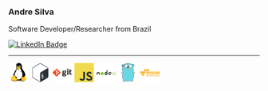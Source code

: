 

  ### Andre Silva
  
  Software Developer/Researcher from Brazil
  
  <div id="badges">
      <a href="https://www.linkedin.com/in/andreswebs/">
          <img src="https://img.shields.io/badge/LinkedIn-blue?logo=linkedin&logoColor=white" alt="LinkedIn Badge"/>
      </a> 
  </div>
  <hr />
  <div id="tools">
      <img src="https://github.com/devicons/devicon/blob/master/icons/linux/linux-original.svg" title="" **alt="" width="40" height="40"/>
      <img src="https://github.com/devicons/devicon/blob/master/icons/bash/bash-original.svg" title="bash" **alt="bash" width="40" height="40"/>
      <img src="https://github.com/devicons/devicon/blob/master/icons/git/git-original-wordmark.svg" title="git" **alt="git" width="40" height="40"/>
      <img src="https://github.com/devicons/devicon/blob/master/icons/javascript/javascript-original.svg" title="javascript" **alt="javascript" width="40" height="40"/>
      <img src="https://github.com/devicons/devicon/blob/master/icons/nodejs/nodejs-original-wordmark.svg" title="nodejs" **alt="nodejs" width="40" height="40"/>
          <img src="https://github.com/devicons/devicon/blob/master/icons/go/go-original.svg" title="" **alt="" width="40" height="40"/>
      <img src="https://github.com/devicons/devicon/blob/master/icons/amazonwebservices/amazonwebservices-plain-wordmark.svg" title="aws" **alt="aws" width="40" height="40"/>

  </div>
<!--

<div id="header" align="center">
      <img src="" title="" **alt="" width="40" height="40"/>

        <img src="" title="" **alt="" width="40" height="40"/>


      <img src="https://github.com/devicons/devicon/blob/master/icons/javascript/javascript-original.svg" title="JavaScript" **alt="JavaScript" width="40" height="40"/>
      <img src="" title="NodeJS" **alt="NodeJS" width="40" height="40"/>
      <img src="" title="AWS" **alt="AWS" width="40" height="40"/>


</div>
-->

